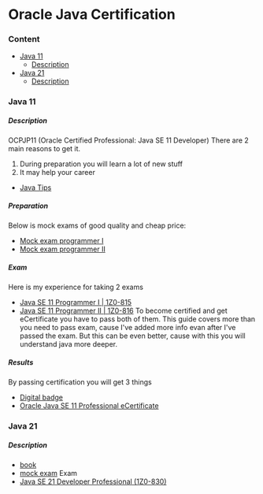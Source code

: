 # Oracle Java Certification

### Content
* [Java 11](#java-11)
  * [Description](#description)
* [Java 21](#java-21)
  * [Description](#description-1)

### Java 11
##### Description
OCPJP11 (Oracle Certified Professional: Java SE 11 Developer)
There are 2 main reasons to get it.
1. During preparation you will learn a lot of new stuff
2. It may help your career
* [Java Tips](https://github.com/dgaydukov/cert-ocpjp11/blob/master/files/ocpjp11.md)

##### Preparation
Below is mock exams of good quality and cheap price:
* [Mock exam programmer I](https://enthuware.com/java-certification-mock-exams/oracle-certified-associate/ocp-java-11-exam-i-1z0-815)
* [Mock exam programmer II](https://enthuware.com/java-certification-mock-exams/oracle-certified-professional/ocp-java-11-exam-ii-1z0-816)

##### Exam
Here is my experience for taking 2 exams
* [Java SE 11 Programmer I | 1Z0-815](https://education.oracle.com/java-se-11-programmer-i/pexam_1Z0-815)
* [Java SE 11 Programmer II | 1Z0-816](https://education.oracle.com/java-se-11-programmer-ii/pexam_1Z0-816)
To become certified and get eCertificate you have to pass both of them.  This guide covers more than you need to pass exam, cause I've added more info evan after I've passed the exam. But this can be even better, cause with this you will understand java more deeper.

##### Results
By passing certification you will get 3 things
* [Digital badge](https://www.youracclaim.com/badges/e012ec2d-fb28-4694-97b8-cf5b2f8eac7d)
* [Oracle Java SE 11 Professional eCertificate](https://github.com/dgaydukov/cert-ocpjp11/blob/master/files/cert.pdf)

### Java 21
##### Description
* [book](https://enthuware.com/books/295-java-21-certification-fundamentals)
* [mock exam](https://enthuware.com/java-certification-mock-exams/oracle-certified-professional/ocp-java-21-exam-1z0-830)
Exam
* [Java SE 21 Developer Professional (1Z0-830)](https://mylearn.oracle.com/ou/exam/java-se-21-developer-professional-1z0-830/105037/139080/220555)
